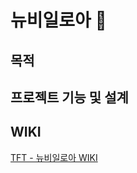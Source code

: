 # 뉴비일로아 🌱

## 목적

## 프로젝트 기능 및 설계

## WIKI
[TFT - 뉴비일로아 WIKI](https://github.com/TeamThunderFriends/ttf_web_back/wiki)
